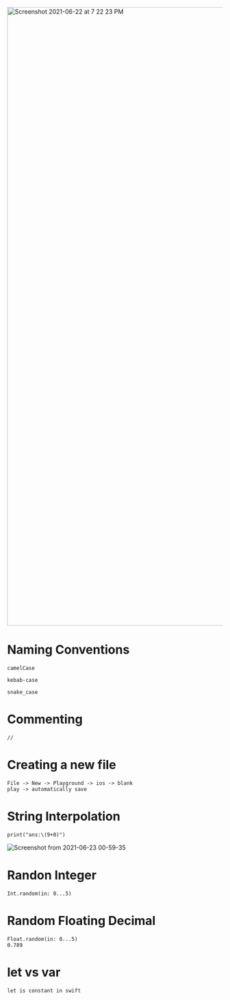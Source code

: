 <img width="1440" alt="Screenshot 2021-06-22 at 7 22 23 PM" src="https://user-images.githubusercontent.com/43849911/122972410-bedeaf80-d3ad-11eb-8be1-ce1534044534.png">


# Naming Conventions

```
camelCase

kebab-case

snake_case
```

# Commenting

```
//

```

# Creating a new file

```
File -> New -> Playground -> ios -> blank 
play -> automatically save
```

# String  Interpolation 

```
print("ans:\(9+0)")
```
![Screenshot from 2021-06-23 00-59-35](https://user-images.githubusercontent.com/43849911/122987583-62d05700-d3be-11eb-87ef-d11d3d9c9297.png)

# Randon Integer

```
Int.random(in: 0...5)
```

# Random Floating Decimal

```
Float.random(in: 0...5) 
0.789
```

# let vs var

```
let is constant in swift
```
